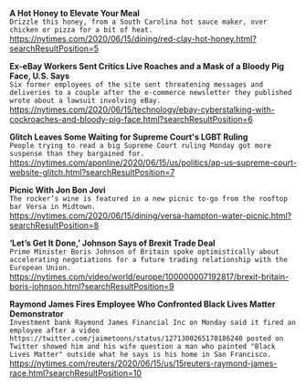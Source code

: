 **A Hot Honey to Elevate Your Meal**\
`Drizzle this honey, from a South Carolina hot sauce maker, over chicken or pizza for a bit of heat.`\
https://nytimes.com/2020/06/15/dining/red-clay-hot-honey.html?searchResultPosition=5

**Ex-eBay Workers Sent Critics Live Roaches and a Mask of a Bloody Pig Face, U.S. Says**\
`Six former employees of the site sent threatening messages and deliveries to a couple after the e-commerce newsletter they published wrote about a lawsuit involving eBay.`\
https://nytimes.com/2020/06/15/technology/ebay-cyberstalking-with-cockroaches-and-bloody-pig-face.html?searchResultPosition=6

**Glitch Leaves Some Waiting for Supreme Court's LGBT Ruling**\
`People trying to read a big Supreme Court ruling Monday got more suspense than they bargained for. `\
https://nytimes.com/aponline/2020/06/15/us/politics/ap-us-supreme-court-website-glitch.html?searchResultPosition=7

**Picnic With Jon Bon Jovi**\
`The rocker’s wine is featured in a new picnic to-go from the rooftop bar Versa in Midtown.`\
https://nytimes.com/2020/06/15/dining/versa-hampton-water-picnic.html?searchResultPosition=8

**‘Let’s Get It Done,’ Johnson Says of Brexit Trade Deal**\
`Prime Minister Boris Johnson of Britain spoke optimistically about accelerating negotiations for a future trading relationship with the European Union.`\
https://nytimes.com/video/world/europe/100000007192817/brexit-britain-boris-johnson.html?searchResultPosition=9

**Raymond James Fires Employee Who Confronted Black Lives Matter Demonstrator**\
`Investment bank Raymond James Financial Inc on Monday said it fired an employee after a video https://twitter.com/jaimetoons/status/1271300265170186240 posted on Twitter showed him and his wife question a man who painted "Black Lives Matter" outside what he says is his home in San Francisco. `\
https://nytimes.com/reuters/2020/06/15/us/15reuters-raymond-james-race.html?searchResultPosition=10

